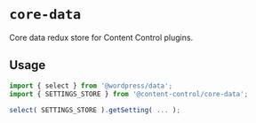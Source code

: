 # `core-data`

Core data redux store for Content Control plugins.

## Usage

```js
import { select } from '@wordpress/data';
import { SETTINGS_STORE } from '@content-control/core-data';

select( SETTINGS_STORE ).getSetting( ... );
```
